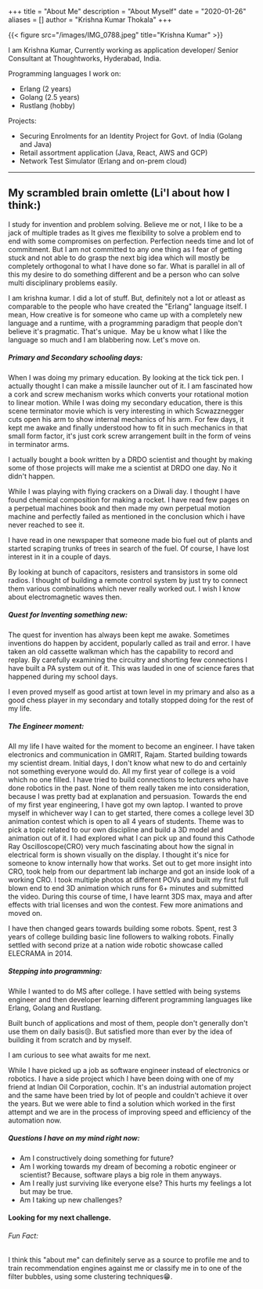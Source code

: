 +++
title = "About Me"
description = "About Myself"
date = "2020-01-26"
aliases = []
author = "Krishna Kumar Thokala"
+++

{{< figure src="/images/IMG_0788.jpeg" title="Krishna Kumar" >}}

I am Krishna Kumar, Currently working as application developer/ Senior Consultant at Thoughtworks, Hyderabad, India.

Programming languages I work on:
- Erlang (2 years)
- Golang (2.5 years)
- Rustlang (hobby)

Projects:
- Securing Enrolments for an Identity Project for Govt. of India (Golang and Java)
- Retail assortment application (Java, React, AWS and GCP)
- Network Test Simulator (Erlang and on-prem cloud)

--------------
## My scrambled brain omlette (Li'l about how I think:)  
I study for invention and problem solving. Believe me or not, I like to be a jack of multiple trades as It gives me flexibility to solve a problem end to end with some compromises on perfection. Perfection needs time and lot of commitment. But I am not committed to any one thing as I fear of getting stuck and not able to do grasp the next big idea which will mostly be completely orthogonal to what I have done so far. What is parallel in all of this my desire to do something different and be a person who can solve multi disciplinary problems easily.

I am krishna kumar. I did a lot of stuff. But, definitely not a lot or atleast as comparable to the people who have created the "Erlang" language itself. I mean, How creative is for someone who came up with a completely new language and a runtime, with a programming paradigm that people don't believe it's pragmatic. That's unique. 
May be u know what I like the language so much and I am blabbering now. Let's move on.

##### Primary and Secondary schooling days:  
When I was doing my primary education. By looking at the tick tick pen. I actually thought I can make a missile launcher out of it. I am fascinated how a cork and screw mechanism works which converts your rotational motion to linear motion. While I was doing my secondary education, there is this scene terminator movie which is very interesting in which Scwazznegger cuts open his arm to show internal mechanics of his arm. For few days, it kept me awake and finally understood how to fit in such mechanics in that small form factor, it's just cork screw arrangement built in the form of veins in terminator arms.

I actually bought a book written by a DRDO scientist and thought by making some of those projects will make me a scientist at DRDO one day. No it didn't happen.

While I was playing with flying crackers on a Diwali day. I thought I have found chemical composition for making a rocket. I have read few pages on a perpetual machines book and then made my own perpetual motion machine and perfectly failed as mentioned in the conclusion which i have never reached to see it. 

I have read in one newspaper that someone made bio fuel out of plants and started scraping trunks of trees in search of the fuel. Of course, I have lost interest in it in a couple of days.

By looking at bunch of capacitors, resisters and transistors in some old radios. I thought of building a remote control system by just try to connect them various combinations which never really worked out. I wish I know about electromagnetic waves then.

##### Quest for Inventing something new:  
The quest for invention has always been kept me awake. Sometimes inventions do happen by accident, popularly called as trail and error. I have taken an old cassette walkman which has the capability to record and replay. By carefully examining the circuitry and shorting few connections I have built a PA system out of it. This was lauded in one of science fares that happened during my school days.

I even proved myself as good artist at town level in my primary and also as a good chess player in my secondary and totally stopped doing for the rest of my life.

##### The Engineer moment:  
All my life I have waited for the moment to become an engineer. I have taken electronics and communication in GMRIT, Rajam. Started building towards my scientist dream. Initial days, I don't know what new to do and certainly not something everyone would do. All my first year of college is a void which no one filled. I have tried to build connections to lecturers who have done robotics in the past. None of them really taken me into consideration, because I was pretty bad at explanation and persuasion. 
Towards the end of my first year engineering, I have got my own laptop. I wanted to prove myself in whichever way I can to get started, there comes a college level 3D animation contest which is open to all 4 years of students. Theme was to pick a topic related to our own discipline and build a 3D model and animation out of it. I had explored what I can pick up and found this Cathode Ray Oscilloscope(CRO) very much fascinating about how the signal in electrical form is shown visually on the display. I thought it's nice for someone to know internally how that works. Set out to get more insight into CRO, took help from our department lab incharge and got an inside look of a working CRO. I took multiple photos at different POVs and built my first full blown end to end 3D animation which runs for 6+ minutes and submitted the video. During this course of time, I have learnt 3DS max, maya and after effects with trial licenses and won the contest. Few more animations and moved on.

I have then changed gears towards building some robots. Spent, rest 3 years of college building basic line followers to walking robots. Finally settled with second prize at a nation wide robotic showcase called ELECRAMA in 2014.

##### Stepping into programming:  
While I wanted to do MS after college. I have settled with being systems engineer and then developer learning different programming languages like Erlang, Golang and Rustlang.

Built bunch of applications and most of them, people don't generally don't use them on daily basis😒. But satisfied more than ever by the idea of building it from scratch and by myself. 

I am curious to see what awaits for me next.

While I have picked up a job as software engineer instead of electronics or robotics. I have a side project which I have been doing with one of my friend at Indian Oil Corporation, cochin. It's an industrial automation project and the same have been tried by lot of people and couldn't achieve it over the years. But we were able to find a solution which worked in the first attempt and we are in the process of improving speed and efficiency of the automation now.

##### Questions I have on my mind right now:  
- Am I constructively doing something for future?
- Am I working towards my dream of becoming a robotic engineer or scientist? Because, software plays a big role in them anyways.
- Am I really just surviving like everyone else? This hurts my feelings a lot but may be true.
- Am I taking up new challenges?

#### Looking for my next challenge.

###### Fun Fact:  
I think this "about me" can definitely serve as a source to profile me and to train recommendation engines against me or classify me in to one of the filter bubbles, using some clustering techniques😁.



